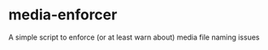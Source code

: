 media-enforcer
==============

A simple script to enforce (or at least warn about) media file naming issues